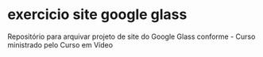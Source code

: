# exercicio site google glass
 Repositório para arquivar projeto de site do Google Glass conforme - Curso ministrado pelo Curso em Vídeo
